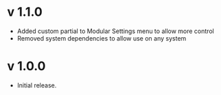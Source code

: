# v 1.1.0

* Added custom partial to Modular Settings menu to allow more control
* Removed system dependencies to allow use on any system

# v 1.0.0

* Initial release.
